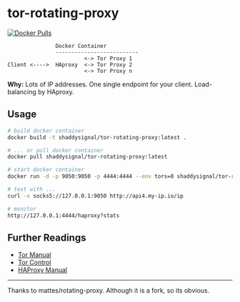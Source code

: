 tor-rotating-proxy
=====================

[![Docker Pulls](https://img.shields.io/docker/pulls/shaddysignal/tor-rotating-proxy.svg)](https://hub.docker.com/r/shaddysignal/tor-rotating-proxy/)

```
               Docker Container
               --------------------------
                        <-> Tor Proxy 1
Client <---->  HAproxy  <-> Tor Proxy 2
                        <-> Tor Proxy n
```

__Why:__ Lots of IP addresses. One single endpoint for your client.
Load-balancing by HAproxy.

Usage
-----

```bash
# build docker container
docker build -t shaddysignal/tor-rotating-proxy:latest .

# ... or pull docker container
docker pull shaddysignal/tor-rotating-proxy:latest

# start docker container
docker run -d -p 9050:9050 -p 4444:4444 --env tors=8 shaddysignal/tor-rotating-proxy # default tors=10

# test with ...
curl -x socks5://127.0.0.1:9050 http://api4.my-ip.io/ip

# monitor
http://127.0.0.1:4444/haproxy?stats
```


Further Readings
----------------

 * [Tor Manual](https://www.torproject.org/docs/tor-manual.html.en)
 * [Tor Control](https://www.thesprawl.org/research/tor-control-protocol/)
 * [HAProxy Manual](http://cbonte.github.io/haproxy-dconv/configuration-1.5.html)

--------------

Thanks to mattes/rotating-proxy. Although it is a fork, so its obvious.
